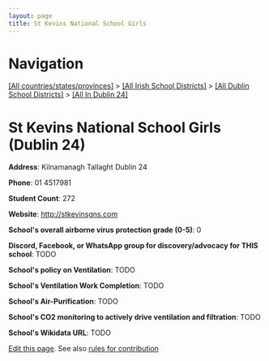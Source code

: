 ```yaml
---
layout: page
title: St Kevins National School Girls
---
```

# Navigation

[[All countries/states/provinces]](../../../..) > [[All Irish School Districts]](../../..) > [[All Dublin School Districts]](../..) > [[All In Dublin 24]](..)

# St Kevins National School Girls (Dublin 24)

**Address**: Kilnamanagh Tallaght Dublin 24

**Phone**: 01 4517981

**Student Count**: 272

**Website**: <http://stkevinsgns.com>

**School's overall airborne virus protection grade (0-5)**: 0

**Discord, Facebook, or WhatsApp group for discovery/advocacy for THIS school**: TODO

**School's policy on Ventilation**: TODO

**School's Ventilation Work Completion**: TODO

**School's Air-Purification**: TODO

**School's CO2 monitoring to actively drive ventilation and filtration**: TODO

**School's Wikidata URL**: TODO


[Edit this page](https://github.com/ventilate-schools/Ireland/edit/main/./Dublin_24/St_Kevins_National_School_Girls.md). See also [rules for contribution](../../../contribution-rules/)